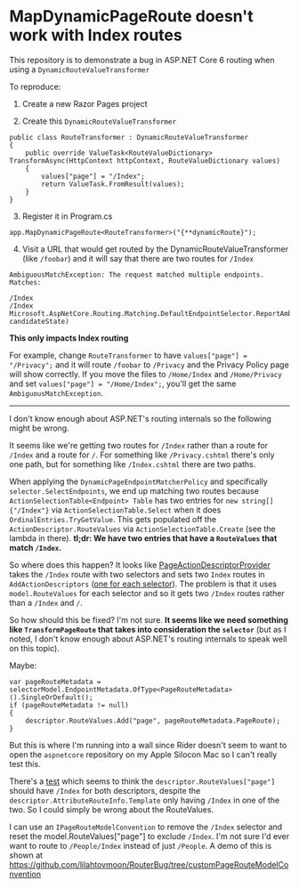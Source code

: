 # MapDynamicPageRoute doesn't work with Index routes

This repository is to demonstrate a bug in ASP.NET Core 6 routing when using a `DynamicRouteValueTransformer`

To reproduce:

1. Create a new Razor Pages project

2. Create this `DynamicRouteValueTransformer`

```
public class RouteTransformer : DynamicRouteValueTransformer
{   
    public override ValueTask<RouteValueDictionary> TransformAsync(HttpContext httpContext, RouteValueDictionary values)
    {   
        values["page"] = "/Index";
        return ValueTask.FromResult(values);
    }
}

```

3. Register it in Program.cs
```
app.MapDynamicPageRoute<RouteTransformer>("{**dynamicRoute}");
```

4. Visit a URL that would get routed by the DynamicRouteValueTransformer (like `/foobar`) and it will say that there are two routes for `/Index`

```
AmbiguousMatchException: The request matched multiple endpoints. Matches:

/Index
/Index
Microsoft.AspNetCore.Routing.Matching.DefaultEndpointSelector.ReportAmbiguity(CandidateState[] candidateState)
```

**This only impacts Index routing**

For example, change `RouteTransformer` to have `values["page"] = "/Privacy";` and it will route `/foobar` to `/Privacy` and the Privacy Policy page will show correctly. If you move the files to `/Home/Index` and `/Home/Privacy` and set `values["page"] = "/Home/Index";`, you'll get the same `AmbiguousMatchException`.

------

I don't know enough about ASP.NET's routing internals so the following might be wrong.

It seems like we're getting two routes for `/Index` rather than a route for `/Index` and a route for `/`. For something like `/Privacy.cshtml` there's only one path, but for something like `/Index.cshtml` there are two paths.

When applying the `DynamicPageEndpointMatcherPolicy` and specifically `selector.SelectEndpoints`, we end up matching two routes because `ActionSelectionTable<Endpoint> Table` has two entries for `new string[] {"/Index"}` via `ActionSelectionTable.Select` when it does `OrdinalEntries.TryGetValue`. This gets populated off the `ActionDescriptor.RouteValues` via `ActionSelectionTable.Create` (see the lambda in there). **tl;dr: We have two entries that have a `RouteValues` that match `/Index`.**

So where does this happen? It looks like [PageActionDescriptorProvider](https://github.com/dotnet/aspnetcore/blob/main/src/Mvc/Mvc.RazorPages/src/Infrastructure/PageActionDescriptorProvider.cs) takes the `/Index` route with two selectors and sets two `Index` routes in `AddActionDescriptors` ([one for each selector](https://github.com/dotnet/aspnetcore/blob/main/src/Mvc/Mvc.RazorPages/src/Infrastructure/PageActionDescriptorProvider.cs#L110)). The problem is that it uses `model.RouteValues` for each selector and so it gets two `/Index` routes rather than a `/Index` and `/`.

So how should this be fixed? I'm not sure. **It seems like we need something like `TransformPageRoute` that takes into consideration the `selector`** (but as I noted, I don't know enough about ASP.NET's routing internals to speak well on this topic).

Maybe:

```
var pageRouteMetadata = selectorModel.EndpointMetadata.OfType<PageRouteMetadata>().SingleOrDefault();
if (pageRouteMetadata != null)
{
    descriptor.RouteValues.Add("page", pageRouteMetadata.PageRoute);
}

```

But this is where I'm running into a wall since Rider doesn't seem to want to open the `aspnetcore` repository on my Apple Silocon Mac so I can't really test this.

There's a [test](https://github.com/dotnet/aspnetcore/blob/main/src/Mvc/Mvc.RazorPages/test/Infrastructure/PageActionDescriptorProviderTest.cs#L332-L339) which seems to think the `descriptor.RouteValues["page"]` should have `/Index` for both descriptors, despite the `descriptor.AttributeRouteInfo.Template` only having `/Index` in one of the two. So I could simply be wrong about the RouteValues.

I can use an `IPageRouteModelConvention` to remove the `/Index` selector and reset the model.RouteValues["page"] to exclude `/Index`. I'm not sure I'd ever want to route to `/People/Index` instead of just `/People`. A demo of this is shown at https://github.com/lilahtovmoon/RouterBug/tree/customPageRouteModelConvention
